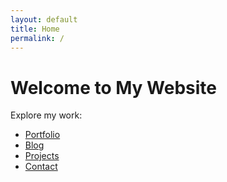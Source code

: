 ```yaml
---
layout: default
title: Home
permalink: /
---
```


# Welcome to My Website

Explore my work:
- [Portfolio](/portfolio/)
- [Blog](/blog/)
- [Projects](/projects/)
- [Contact](/contact/)
